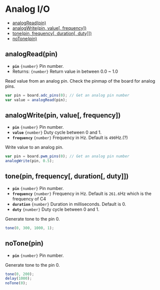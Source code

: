 Analog I/O
==========

* [analogRead(pin)]()
* [analogWrite(pin, value[, frequency])]()
* [tone(pin, frequency[, duration[, duty]])]()
* [noTone(pin)]()

## analogRead(pin)

* __`pin`__ `{number}` Pin number.
* Returns: `{number}` Return value in between 0.0 ~ 1.0

Read value from an analog pin. Check the pinmap of the board for analog pins.

```js
var pin = board.adc_pins(0); // Get an analog pin number
var value = analogRead(pin);
```


## analogWrite(pin, value[, frequency])

* __`pin`__ `{number}` Pin number.
* __`value`__ `{number}` Duty cycle between 0 and 1.
* __`frequency`__ `{number}` Frequency in Hz. Default is `490`Hz.(?)

Write value to an analog pin.

```js
var pin = board.pwm_pins(0); // Get an analog pin number
analogWrite(pin, 0.5);
```


## tone(pin, frequency[, duration[, duty]])

* __`pin`__ `{number}` Pin number.
* __`frequency`__ `{number}` Frequency in Hz. Default is `261.6`Hz which is the frequency of C4
* __`duration`__ `{number}` Duration in milliseconds. Default is 0.
* __`duty`__ `{number}` Duty cycle between 0 and 1.

Generate tone to the pin 0.

```js
tone(0, 300, 1000, 1);
```


## noTone(pin)

* __`pin`__ `{number}` Pin number.

Generate tone to the pin 0.

```js
tone(0, 200);
delay(1000);
noTone(0);
```
